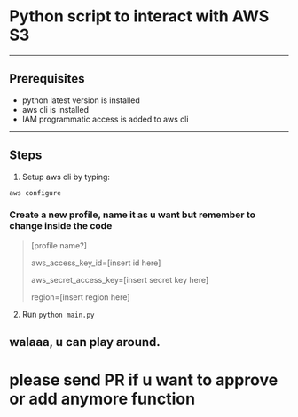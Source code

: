 # Python script to interact with AWS S3

---

## Prerequisites

- python latest version is installed
- aws cli is installed
- IAM programmatic access is added to aws cli

---

## Steps

1. Setup aws cli by typing:

`aws configure`

### Create a new profile, name it as u want but remember to change inside the code

> [profile name?]
>
> aws_access_key_id=[insert id here]
>
> aws_secret_access_key=[insert secret key here]
>
> region=[insert region here]

2. Run
`python main.py`

## walaaa, u can play around.

# please send PR if u want to approve or add anymore function
